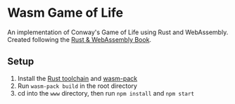 # Wasm Game of Life

An implementation of Conway's Game of Life using Rust and WebAssembly. Created following the [Rust & WebAssembly Book](https://rustwasm.github.io/docs/book/introduction.html).

## Setup

1. Install the [Rust toolchain](https://www.rust-lang.org/tools/install) and [wasm-pack](https://rustwasm.github.io/wasm-pack/installer/)
2. Run `wasm-pack build` in the root directory
3. cd into the `www` directory, then run `npm install` and `npm start`
